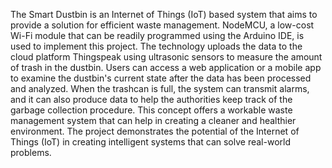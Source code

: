The Smart Dustbin is an Internet of Things (IoT) based system that aims to provide a solution for efficient waste management. NodeMCU, a low-cost Wi-Fi module that can be readily programmed using the Arduino IDE, is used to implement this project. The technology uploads the data to the cloud platform Thingspeak using ultrasonic sensors to measure the amount of trash in the dustbin. Users can access a web application or a mobile app to examine the dustbin's current state after the data has been processed and analyzed. When the trashcan is full, the system can transmit alarms, and it can also produce data to help the authorities keep track of the garbage collection procedure. This concept offers a workable waste management system that can help in creating a cleaner and healthier environment. The project demonstrates the potential of the Internet of Things (IoT) in creating intelligent systems that can solve real-world problems.

